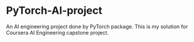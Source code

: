 # PyTorch-AI-project
An AI engineering project done by PyTorch package. This is my solution for Coursera AI Engineering capstone project.
